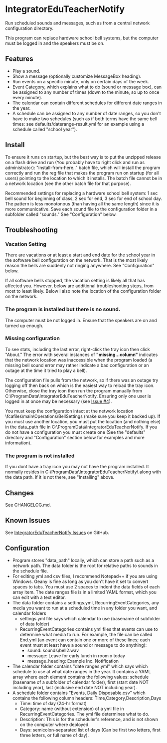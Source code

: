 # IntegratorEduTeacherNotify
Run scheduled sounds and messages, such as from a central network configuration directory.

This program can replace hardware school bell systems, but the computer must be logged in and the speakers must be on.

## Features
- Play a sound.
- Show a message (optionally customize MessageBox heading).
- Run events on a specific minute, only on certain days of the week.
- Event Category, which explains what to do (sound or message box), can be assigned to any number of times (down to the minute, so up to once every minute).
- The calendar can contain different schedules for different date ranges in the year.
- A schedule can be assigned to any number of date ranges, so you don't have to make two schedules (such as if both terms have the same bell times: see defaults/daterange-result.yml for an example using a schedule called "school year").


## Install
To ensure it runs on startup, but the best way is to put the unzipped release on a flash drive and run (You probably have to right click and run as administrator): "install-from-here.." batch file, which will install the program correctly and run the reg file that makes the program run on startup (for all users) pointing to the location to which it installs. The batch file cannot be in a network location (see the other batch file for that purpose).

Recommended settings for replacing a hardware school bell system: 1 sec bell sound for beginning of class, 2 sec for end, 3 sec for end of school day. The pattern is less monotonous (than having all the same length) since it is more communicative. Save each sound file to the configuration folder in a subfolder called "sounds." See "Configuration" below.


## Troubleshooting

### Vacation Setting
There are vacations or at least a start and end date for the school year in the software bell configuration on the network. That is the most likely reason the bells are suddenly not ringing anywhere. See "Configuration" below.

If all software bells stopped, the vacation setting is likely all that has affected you. However, below are additional troubleshooting steps, from most to least likely. Below I also note the location of the configuration folder on the network.

### The program is installed but there is no sound.
The computer must be not logged in. Ensure that the speakers are on and turned up enough.

### Missing configuration
To see stats, including the last error, right-click the tray icon then click "About." The error with several instances of **"missing...column"** indicates that the network location was inaccessible when the program loaded (a missing bell sound error may rather indicate a bad configuration or an outage at the time it tried to play a bell).

The configuration file pulls from the network, so if there was an outage try logging off then back on which is the easiest way to reload the tray icon. Otherwise, close the tray icon then run the program manually from C:\ProgramData\IntegratorEduTeacherNotify. Ensuring only one user is logged in at once may be necessary (see [Issue #4](https://github.com/poikilos/IntegratorEduTeacherNotify/issues/4)).

You must keep the configuration intact at the network location \\fcafiles\main\Operations\BellSettings (make sure you keep it backed up).
If you must use another location, you must put the location (and nothing else) in the data_path file in C:\ProgramData\IntegratorEduTeacherNotify\. If you do not have a configuration you must create one (See the "defaults" directory and "Configuration" section below for examples and more information).

### The program is not installed
If you dont have a tray icon you may not have the program installed. It normally resides in C:\ProgramData\IntegratorEduTeacherNotify\ along with the data path. If it is not there, see "Installing" above.


## Changes
See CHANGELOG.md.


## Known Issues
See [IntegratorEduTeacherNotify Issues](https://github.com/poikilos/IntegratorEduTeacherNotify/issues) on GitHub.


## Configuration
- Program stores "data_path" locally, which can store a path such as a network path. The data folder is the root for relative paths to sounds in the schedule file.
- For editing yml and csv files, I recommend Notepad++ if you are using Windows. Geany is fine as long as you don't have it set to convert spaces to tabs. You must use 2 spaces to indent the data fields of each array item. The date ranges file is in a limited YAML format, which you can edit with a text editor.
- The data folder contains a settings.yml, RecurringEventCategories, any media you want to run at a scheduled time in any folder you want, and calendar folders
  - settings.yml file says which calendar to use (basename of subfolder of data folder)
  - RecurringEventCategories contains yml files that events can use to determine what media to run. For example, the file can be called End.yml (an event can contain one or more of these lines; each event must at least have a sound or message to do anything):
    - sound: sounds\bell2.wav
    - message: Leave for early lunch in room x today
    - message_heading: Example Inc. Notification
- The calendar folder contains "date ranges.yml" which says which schedule to use at what date ranges in the year. It contains a YAML array where each element contains the following values: schedule (basename of a subfolder of calendar folder), first (start date NOT including year), last (inclusive end date NOT including year).
- A schedule folder contains "Events, Daily Disposable.csv" which contains the following column headers: Time,Category,Description,Days
  - Time: time of day (24-hr format)
  - Category: name (without extension) of a yml file in RecurringEventCategories. The yml file determines what to do.
  - Description: This is for the scheduler's reference, and is not shown on the computer where deployed.
  - Days: semicolon-separated list of days (Can be first two letters, first three letters, or full name of day).
		